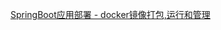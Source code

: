 [SpringBoot应用部署 - docker镜像打包,运行和管理](https://pdai.tech/md/spring/springboot/springboot-x-deploy-docker.html)